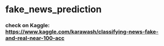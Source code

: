# fake_news_prediction
### check on Kaggle: https://www.kaggle.com/karawash/classifying-news-fake-and-real-near-100-acc
